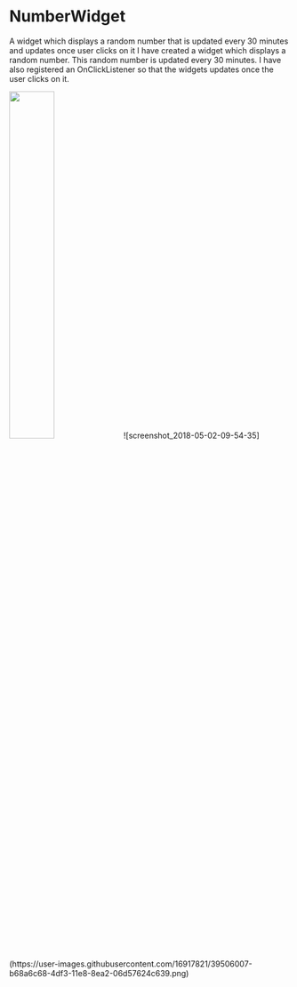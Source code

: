 # NumberWidget
A widget which displays a random number that is updated every 30 minutes and updates once user clicks on it
I have created a widget which displays a random number. This random number is updated every 30 minutes. 
I have also registered an OnClickListener so that the widgets updates once the user clicks on it.

<img width="40%" src="http://www.vogella.com/tutorials/AndroidWidgets/img/xrandom10.png.pagespeed.ic.Eyxrobegph.webp" />
![screenshot_2018-05-02-09-54-35](https://user-images.githubusercontent.com/16917821/39506007-b68a6c68-4df3-11e8-8ea2-06d57624c639.png)


